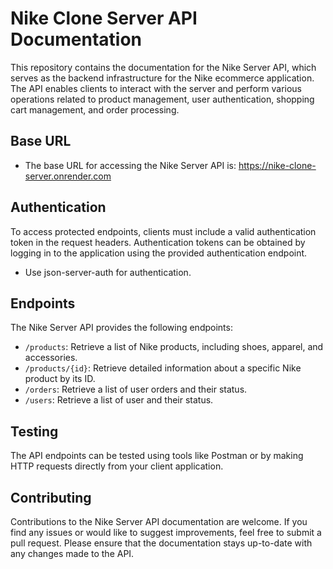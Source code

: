 
# Nike Clone Server API Documentation

This repository contains the documentation for the Nike Server API, which serves as the backend infrastructure for the Nike ecommerce application. The API enables clients to interact with the server and perform various operations related to product management, user authentication, shopping cart management, and order processing.


## Base URL

- The base URL for accessing the Nike Server API is: https://nike-clone-server.onrender.com
## Authentication

To access protected endpoints, clients must include a valid authentication token in the request headers. Authentication tokens can be obtained by logging in to the application using the provided authentication endpoint.

- Use json-server-auth for authentication.



## Endpoints

The Nike Server API provides the following endpoints:

- `/products`: Retrieve a list of Nike products, including shoes, apparel, and accessories.
- `/products/{id}`: Retrieve detailed information about a specific Nike product by its ID.
- `/orders`: Retrieve a list of user orders and their status.
- `/users`: Retrieve a list of user and their status.

## Testing

The API endpoints can be tested using tools like Postman or by making HTTP requests directly from your client application.
## Contributing

Contributions to the Nike Server API documentation are welcome. If you find any issues or would like to suggest improvements, feel free to submit a pull request. Please ensure that the documentation stays up-to-date with any changes made to the API.

